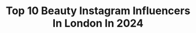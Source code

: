 ---
title: Top 10 Beauty Instagram Influencers In London In 2024
description: >-
  Find top beauty Instagram influencers in London in 2024. Most popular hashtags: #beauty #london #explore #makeup.
platform: Instagram
hits: 911
text_top: See the best Instagram influencers on inBeat.
text_bottom: inBeat has 911 Instagram influencers like this in London, United Kingdom for you to pitch.
profiles:
  - username: "albertaggerbeck"
    fullname: >-
      Albert Aggerbeck-Hansen
    bio: >-
      Lifestyle | Luxury Travel | Menswear | Beauty London based ♡ contact@albertaggerbeck.com
    location: "United Kingdom"
    followers: 112017
    engagement: 615
    commentsToLikes: 0.010896
    id: clp06iplh6ugk0j082a751vi7
    verified: false
    hashtags: "#explore, #mensmakeup, #makeup, #grwm"
  - username: "theskincaresaver"
    fullname: >-
      bee | skincare + beauty
    bio: >-
      skincare + beauty, london 🇬🇧 textures, swatches + reviews ✉️ theskincaresaver@gmail.com
    location: "United Kingdom"
    followers: 16267
    engagement: 325
    commentsToLikes: 0.031883
    id: ckwzuvkszynwr0j23j6qsrfap
    verified: false
    hashtags: "#dasiqueofficial, #lipstick, #yslloveshine, #yslloveshinefactory"
  - username: "beckiehart_"
    fullname: >-
      Beckie Hart
    bio: >-
      founder @juniperldn fashion, hair & beauty london | brighton enquiries • beckie@morganmanagement.co.uk
    location: "United Kingdom"
    followers: 124483
    engagement: 105
    commentsToLikes: 0.049542
    id: ck0vzcuu78gwn0i19xrzenjj6
    verified: false
    hashtags: "#springoutfitidea, #easyoutfitidea, #springoutfitinspo, #springoutfits"
  - username: "vivis_makeup"
    fullname: >-
      V I V I ' S     M A K E U P
    bio: >-
      Beauty London based makeup artist Tik Tok @vivis_makeup For any inquiry please email info@vivismakeup.com 📍London
    location: "United Kingdom"
    followers: 193837
    engagement: 120
    commentsToLikes: 0.041795
    id: ck0u76t6240g00i19kq4nens0
    verified: false
    hashtags: "#editorialmakeup, #beautymakeup, #vivismakeup, #makeupartistry"
  - username: "abshhha"
    fullname: >-
      law • london 🇧🇩
    bio: >-
      Fashion | Beauty | Lifestyle LLB • LLM • LPC 🎓🎓🎓 DM/Email for Collabs
    location: "United Kingdom"
    followers: 59992
    engagement: 202
    commentsToLikes: 0.021297
    id: ck5zz3ulfb0wh0i14az3neoec
    verified: false
    hashtags: "#sheinpartner, #inspo, #desi, #zip"
  - username: "povilasvaketis"
    fullname: >-
      POVILAS VAKETIS | BEAUTY PHOTOGRAPHER 📸
    bio: >-
      ✉️ info@povilasvaketis.com 📍 London
    location: "United Kingdom"
    followers: 18091
    engagement: 156
    commentsToLikes: 0.034704
    id: ck0w1u7kal5si0i19tvqijyve
    verified: false
    hashtags: "#nars, #anastasiabeverlyhills, #makeupartist, #makeupart"
  - username: "fireshone"
    fullname: >-
      Adebòla
    bio: >-
      UNITED KINGDOM 🇬🇧 BOOKINGS 📧 itsfireshone@outlook.com
    location: "United Kingdom"
    followers: 30380
    engagement: 90
    commentsToLikes: 0.100502
    id: ck8swpxecetx40j78uy5zkb8h
    verified: false
    hashtags: "#smile, #portrait, #melanin, #black"
  - username: "kazfoncette"
    fullname: >-
      Kaz Foncette | Fashion & Lifestyle
    bio: >-
      how I turn pain into powersuits fashion & adventures beyond breast cancer 📍London/Cyprus Founder @wigsforheroes 📧 hello@kazfoncette.com
    location: "United Kingdom"
    followers: 12009
    engagement: 398
    commentsToLikes: 0.171521
    id: ck5c5c97y36ta0i11q152de88
    verified: false
    hashtags: "#charlottetilbury, #fashionista, #couplestyle, #ootd"
  - username: "acaciadiana"
    fullname: >-
      Acacia
    bio: >-
      Canon Master | Travel, Architecture & Lifestyle Sorry I don’t know nama sayur
    location: "United Kingdom"
    followers: 43878
    engagement: 429
    commentsToLikes: 0.010555
    id: ck5ce8txvkkii0i119s6pvvj0
    verified: false
    hashtags: "#canonphotography, #travel, #hydepark, #canoneosr"
  - username: "namrachaudhary_"
    fullname: >-
      Namra Chaudhary
    bio: >-
      Lahore 🇵🇰 ~ London 🇬🇧 📍 Brunel University London ‘21
    location: "United Kingdom"
    followers: 28932
    engagement: 387
    commentsToLikes: 0.023339
    id: ck6uaw2qh5zyg0j71m9d8c1d5
    verified: false
    hashtags: "#hairinspo, #hairtransformation, #qatar, #blowout"
---